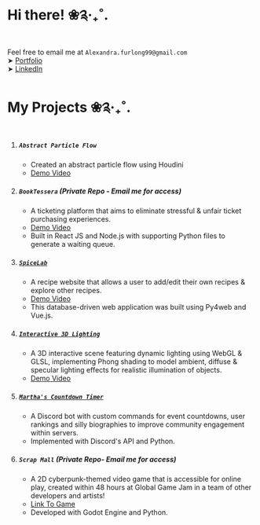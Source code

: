 # Hi there! ❀༉‧₊˚.
<!--
**alexandra-furlong/Alexandra-Furlong** is a ✨ _special_ ✨ repository because its `README.md` (this file) appears on your GitHub profile.

Here are some ideas to get you started:

- 🔭 I’m currently working on ...
- 🌱 I’m currently learning ...
- 👯 I’m looking to collaborate on ...
- 🤔 I’m looking for help with ...
- 💬 Ask me about ...
- 📫 How to reach me: ...
- 😄 Pronouns: ...
- ⚡ Fun fact: ...
-->
Feel free to email me at `Alexandra.furlong99@gmail.com` \
 ➤ [Portfolio](https://alexandra-furlong.github.io/public/index.html) \
 ➤ [LinkedIn](https://www.linkedin.com/in/alex-furlong-360813120/) 

# My Projects ❀༉‧₊˚.
1. ##### `Abstract Particle Flow`
   - Created an abstract particle flow using Houdini
   - [Demo Video]()
2. ##### `BookTessera` (Private Repo - Email me for access)
   - A ticketing platform that aims to eliminate stressful & unfair ticket purchasing experiences.
   - [Demo Video](https://youtu.be/KKIQdr2fwqw)
   - Built in React JS and Node.js with supporting Python files to generate a waiting queue.
3. ##### [`SpiceLab`](https://github.com/alexandra-furlong/spicelab)
   - A recipe website that allows a user to add/edit their own recipes & explore other recipes.
   - [Demo Video](https://youtu.be/0BU99t-MWBg)
   - This database-driven web application was built using Py4web and Vue.js.
4. ##### [`Interactive 3D Lighting`](https://github.com/alexandra-furlong/Interactive-3D-Lighting-Demo)
   - A 3D interactive scene featuring dynamic lighting using WebGL & GLSL, implementing Phong shading to model ambient, diffuse & specular lighting effects for realistic illumination of objects.
   - [Demo Video](https://youtu.be/Ab0Q3V7JYPc)
4. ##### [`Martha's Countdown Timer`](https://github.com/alexandra-furlong/Martha-s-Countdown-Timer)
   - A Discord bot with custom commands for event countdowns, user rankings and silly biographies to improve community engagement within servers.
   - Implemented with Discord's API and Python.
5. ##### `Scrap Mall` (Private Repo- Email me for access)
   - A 2D cyberpunk-themed video game that is accessible for online play, created within 48 hours at Global Game Jam in a team of other developers and artists!
   - [Link To Game](https://revthegame.itch.io/scrap-mall)
   - Developed with Godot Engine and Python.
